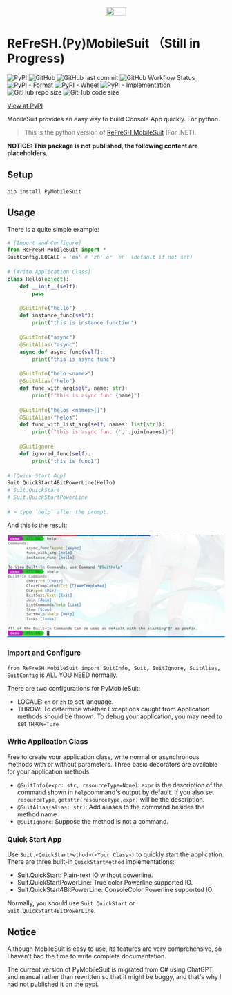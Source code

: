 <div  align=center>
    <img src="https://raw.githubusercontent.com/HIT-ReFreSH/PyMobileSuit/main/logo.png" width = 30% height = 30%  />
</div>

# ReFreSH.(Py)MobileSuit （**Still in Progress)**

![PyPI](https://img.shields.io/pypi/v/PyMobileSuit?style=flat-square)
![GitHub](https://img.shields.io/github/license/HIT-ReFreSH/PyMobileSuit?style=flat-square)
![GitHub last commit](https://img.shields.io/github/last-commit/HIT-ReFreSH/PyMobileSuit?style=flat-square)
![GitHub Workflow Status](https://img.shields.io/github/workflow/status/HIT-ReFreSH/PyMobileSuit/deploy?style=flat-square)
![PyPI - Format](https://img.shields.io/pypi/format/PyMobileSuit?style=flat-square)
![PyPI - Wheel](https://img.shields.io/pypi/wheel/PyMobileSuit?style=flat-square)
![PyPI - Implementation](https://img.shields.io/pypi/implementation/PyMobileSuit?style=flat-square)
![GitHub repo size](https://img.shields.io/github/repo-size/HIT-ReFreSH/PyMobileSuit?style=flat-square)
![GitHub code size](https://img.shields.io/github/languages/code-size/HIT-ReFreSH/PyMobileSuit?style=flat-square)

~~[View at PyPI](https://pypi.org/project/PyMobileSuit/)~~

MobileSuit provides an easy way to build Console App quickly. For python.

> This is the python version of [ReFreSH.MobileSuit](https://github.com/HIT-ReFreSH/MobileSuit) (For .NET).

**NOTICE: This package is not published, the following content are placeholders.**

## Setup

```shell script
pip install PyMobileSuit
```

## Usage

There is a quite simple example:

```python
# [Import and Configure]
from ReFreSH.MobileSuit import *
SuitConfig.LOCALE = 'en' # 'zh' or 'en' (default if not set)

# [Write Application Class]
class Hello(object):
    def __init__(self):
        pass

    @SuitInfo("hello")
    def instance_func(self):
        print("this is instance function")

    @SuitInfo("async")
    @SuitAlias("async")
    async def async_func(self):
        print("this is async func")

    @SuitInfo("helo <name>")
    @SuitAlias("helo")
    def func_with_arg(self, name: str):
        print(f"this is async func {name}")

    @SuitInfo("helos <names>[]")
    @SuitAlias("helos")
    def func_with_list_arg(self, names: list[str]):
        print(f"this is async func {','.join(names)}")
        
    @SuitIgnore
    def ignored_func(self):
        print("this is func1")

# [Quick Start App]
Suit.QuickStart4BitPowerLine(Hello)
# Suit.QuickStart
# Suit.QuickStartPowerLine

# > type `help` after the prompt.
```

And this is the result:

<div  align=center>
    <img src="img/pyms-help.png"/>
</div>


### Import and Configure

`from ReFreSH.MobileSuit import SuitInfo, Suit, SuitIgnore, SuitAlias, SuitConfig` is ALL YOU NEED normally.

There are two configurations for PyMobileSuit:

- LOCALE: `en` or `zh` to set language.
- THROW: To determine whether Exceptions caught from Application methods should be thrown. To debug your application, you may need to set `THROW=Ture`

### Write Application Class

Free to create your application class, write normal or asynchronous methods with or without parameters. Three basic decorators are available for your application methods:

- `@SuitInfo(expr: str, resourceType=None)`: `expr` is the description of the command shown in `help`command's output by default. If you also set `resourceType`, `getattr(resourceType,expr)` will be the description.
- `@SuitAlias(alias: str)`: Add aliases to the command besides the method name
- `@SuitIgnore`: Suppose the method is not a command.

### Quick Start App

Use `Suit.<QuickStartMethod>(<Your Class>)` to quickly start the application. There are three built-in `QuickStartMethod` implementations:

- Suit.QuickStart: Plain-text IO without powerline.
- Suit.QuickStartPowerLine: True color Powerline supported IO.
- Suit.QuickStart4BitPowerLine: ConsoleColor Powerline supported IO.

Normally, you should use `Suit.QuickStart` or `Suit.QuickStart4BitPowerLine`.

## Notice

Although MobileSuit is easy to use, its features are very comprehensive, so I haven't had the time to write complete documentation. 

The current version of PyMobileSuit is migrated from C# using ChatGPT and manual rather than rewritten so that it might be buggy, and that's why I had not published it on the pypi.

